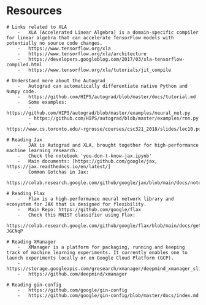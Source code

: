 # Resources
    # Links related to XLA
        -   XLA (Accelerated Linear Algebra) is a domain-specific compiler for linear algebra that can accelerate TensorFlow models with potentially no source code changes.
        -	https://www.tensorflow.org/xla
        -	https://www.tensorflow.org/xla/architecture
        -	https://developers.googleblog.com/2017/03/xla-tensorflow-compiled.html
        -	https://www.tensorflow.org/xla/tutorials/jit_compile

    # Understand more about the Autograd
        -   Autograd can automatically differentiate native Python and Numpy code.
        - 	https://github.com/HIPS/autograd/blob/master/docs/tutorial.md
        -	Some examples:
            - https://github.com/HIPS/autograd/blob/master/examples/neural_net.py
            - https://github.com/HIPS/autograd/blob/master/examples/rnn.py
            - https://www.cs.toronto.edu/~rgrosse/courses/csc321_2018/slides/lec10.pdf

    # Reading Jax
        -   JAX is Autograd and XLA, brought together for high-performance machine learning research.
        -   Check the notebook 'you-don-t-know-jax.ipynb'
        -	Main documents: [https://github.com/google/jax, https://jax.readthedocs.io/en/latest/]
        -   Common Gotchas in Jax:
                https://colab.research.google.com/github/google/jax/blob/main/docs/notebooks/Common_Gotchas_in_JAX.ipynb#scrollTo=w99WXa6bBa_H

    # Reading Flax
        -   Flax is a high-performance neural network library and ecosystem for JAX that is designed for flexibility.
        -   Main Repo: https://github.com/google/flax
        -   Check this MNIST classifier using Flax:
            https://colab.research.google.com/github/google/flax/blob/main/docs/getting_started.ipynb#scrollTo=7ipyJ-JGCNqP

    # Reading XManager
        -   XManager is a platform for packaging, running and keeping track of machine learning experiments. It currently enables one to launch experiments locally or on Google Cloud Platform (GCP).
        -   https://storage.googleapis.com/gresearch/xmanager/deepmind_xmanager_slides.pdf
        -   https://github.com/deepmind/xmanager

    # Reading gin-config
        -   https://github.com/google/gin-config
        -   https://github.com/google/gin-config/blob/master/docs/index.md
